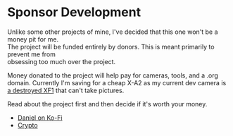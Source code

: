 # Sponsor Development
Unlike some other projects of mine, I've decided that this one won't be a money pit for me.  
The project will be funded entirely by donors. This is meant primarily to prevent me from  
obsessing too much over the project.  

Money donated to the project will help pay for cameras, tools, and a .org domain.
Currently I'm saving for a cheap X-A2 as my current dev camera is [a destroyed XF1](https://danielc.dev/blog/fujifilm-xf1-teardown) that can't take pictures.

Read about the project first and then decide if it's worth your money.

- [Daniel on Ko-Fi](https://ko-fi.com/petabyte/)
- [Crypto](https://danielc.dev/donate.html)
